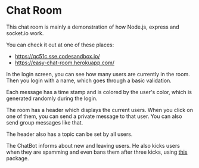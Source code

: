 # Chat Room

This chat room is mainly a demonstration of how Node.js, express and socket.io work.

You can check it out at one of these places:

-   https://qc51c.sse.codesandbox.io/
-   https://easy-chat-room.herokuapp.com/

In the login screen, you can see how many users are currently in the room. Then you login with a name, which goes through a basic validation.

Each message has a time stamp and is colored by the user's color, which is generated randomly during the login.

The room has a header which displays the current users. When you click on one of them, you can send a private message to that user. You can also send group messages like that.

The header also has a topic can be set by all users.

The ChatBot informs about new and leaving users. He also kicks users when they are spamming and even bans them after three kicks, using [this](https://www.npmjs.com/package/socket-anti-spam) package.
